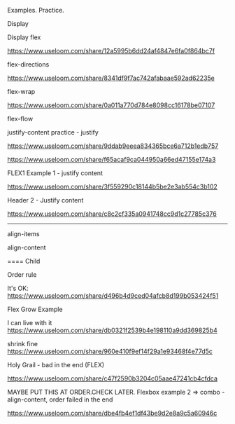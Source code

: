 Examples. Practice.



Display

Display flex
<!-- COOL: https://www.useloom.com/share/f465fb7ff4734ef08e89f2cf8dbe1843 -->
https://www.useloom.com/share/12a5995b6dd24af4847e6fa0f864bc7f


flex-directions
<!-- Cool https://www.useloom.com/share/faa44a627a284903a1cef60d41a30b84 -->
https://www.useloom.com/share/8341df9f7ac742afabaae592ad62235e


flex-wrap
<!-- https://www.useloom.com/share/70cf2963070344ce81dcc62aa653efce -->
https://www.useloom.com/share/0a011a770d784e8098cc16178be07107



flex-flow



justify-content
practice - justify
<!-- https://www.useloom.com/share/f5f1462666b74b46ad05d108a23d617e -->


<!-- https://www.useloom.com/share/caf32d9429b14e098479e4d60495507c -->
https://www.useloom.com/share/9ddab9eeea834365bce6a712b1edb757

<!-- https://www.useloom.com/share/1b5e6602d2fd4526b4f0370e0e4abc78 -->
https://www.useloom.com/share/f65acaf9ca044950a66ed47155e174a3


FLEX1 Example 1 - justify content
<!-- https://www.useloom.com/share/02949dcfe48e41d780a73cb2f6c9810a -->
https://www.useloom.com/share/3f559290c18144b5be2e3ab554c3b102

Header 2 - Justify content
<!-- https://codepen.io/ArtTka/pen/mQbVNQ?editors=1100
https://www.useloom.com/share/bc44b25cc8cd48be8c21a8ad25b683ff

FAILED -->
https://www.useloom.com/share/c8c2cf335a0941748cc9d1c27785c376

----


align-items



align-content


====
Child



Order rule
<!-- it's OK: https://www.useloom.com/share/ddbfd010daac4a4884476c724162f5f8 -->
It's OK: https://www.useloom.com/share/d496b4d9ced04afcb8d199b053424f51



Flex Grow Example

<!-- https://www.useloom.com/share/0f5787d3d22648359cb86a15bb6afc77
https://www.useloom.com/share/fbed0d8646604b758c6475ecf7d34d77 -->
I can live with it https://www.useloom.com/share/db0321f2539b4e198110a9dd369825b4



<!-- !-- practice flex grow -->
<!-- https://www.useloom.com/share/6ba79032de7b466896da0bd73569a99b -->


<!-- flex shrink -->
<!-- https://www.useloom.com/share/2acad3a86b224b81b307f2c92737bc10 -->


<!-- Flex Shrink example - nice
https://www.useloom.com/share/794dffcc563e411b8c46df556f6a58b4 -->
shrink
fine https://www.useloom.com/share/960e410f9ef14f29a1e93468f4e77d5c






Holy Grail - bad in the end (FLEX)
<!-- https://www.useloom.com/share/167dfe14dce4415fb5fcea4c8e8b2cbf
again - last minute is bad: https://www.useloom.com/share/739c72f3d3544a248bde1374c1a6d8b1 -->

<!-- https://codepen.io/ArtTka/pen/jQNqbb?editors=1100
https://www.useloom.com/share/4ac1e6f65e8345b18a4d928075fcdf54
https://www.useloom.com/share/385d00f82dee4919a8e6fad135eaf4e3 -->


https://www.useloom.com/share/c47f2590b3204c05aae47241cb4cfdca




MAYBE PUT THIS AT ORDER.CHECK LATER.
Flexbox example 2 => combo - align-content, order
failed in the end
<!-- https://www.useloom.com/share/6163664a363045ce927b51038e408c28 -->
https://www.useloom.com/share/dbe4fb4ef1df43be9d2e8a9c5a60946c
